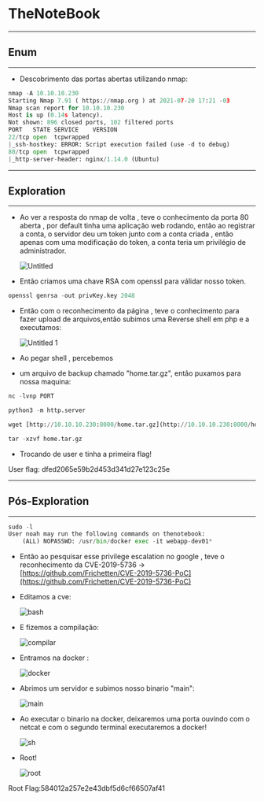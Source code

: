 # TheNoteBook

---

## Enum

---

- Descobrimento das portas abertas utilizando nmap:

```python
nmap -A 10.10.10.230
Starting Nmap 7.91 ( https://nmap.org ) at 2021-07-20 17:21 -03
Nmap scan report for 10.10.10.230
Host is up (0.14s latency).
Not shown: 896 closed ports, 102 filtered ports
PORT   STATE SERVICE    VERSION
22/tcp open  tcpwrapped
|_ssh-hostkey: ERROR: Script execution failed (use -d to debug)
80/tcp open  tcpwrapped
|_http-server-header: nginx/1.14.0 (Ubuntu)
```

---

## Exploration

---

- Ao ver a resposta do nmap de volta , teve o conhecimento da porta 80 aberta , por default tinha uma aplicação web rodando, então ao registrar a conta, o servidor deu um token junto com a conta criada , então apenas com uma modificação do token, a conta teria um privilégio de administrador.

    ![Untitled](https://user-images.githubusercontent.com/69881757/126536909-bfb6c7f7-bcff-4042-89d3-880eaa93aa68.png)


- Então criamos uma chave RSA com openssl para válidar nosso token.

```python
openssl genrsa -out privKey.key 2048
```

- Então com o reconhecimento da página , teve o conhecimento para fazer upload de arquivos,então subimos uma Reverse shell em php e a executamos:

    ![Untitled 1](https://user-images.githubusercontent.com/69881757/126536934-cace4634-eda4-4bfd-a3a8-24f1030862e8.png)


- Ao pegar shell , percebemos 
- um arquivo de backup chamado "home.tar.gz", então puxamos para nossa maquina:

```python
nc -lvnp PORT
```

```python
python3 -m http.server
```

```python
wget [http://10.10.10.230:8000/home.tar.gz](http://10.10.10.230:8000/home.tar.gz) 
```

```python
tar -xzvf home.tar.gz
```

- Trocando de user e tinha a primeira flag!

User flag: dfed2065e59b2d453d341d27e123c25e

---

## Pós-Exploration

---

```python
sudo -l
User noah may run the following commands on thenotebook:
    (ALL) NOPASSWD: /usr/bin/docker exec -it webapp-dev01*
```

- Então ao pesquisar esse privilege escalation no google , teve o reconhecimento da CVE-2019-5736 → [https://github.com/Frichetten/CVE-2019-5736-PoC](https://github.com/Frichetten/CVE-2019-5736-PoC)
- Editamos a cve:

    ![bash](https://user-images.githubusercontent.com/69881757/126537014-3e26612d-ff72-4f36-a56c-520603dabd56.png)


- E fizemos a compilação:

    ![compilar](https://user-images.githubusercontent.com/69881757/126537046-dd2d5788-516e-48bb-9e16-d9b79fe0819f.png)


- Entramos na docker :

    ![docker](https://user-images.githubusercontent.com/69881757/126537073-bbe06e2c-c79e-4f97-a4e3-7105fddd06a2.png)


- Abrimos um servidor e subimos nosso binario "main":

    ![main](https://user-images.githubusercontent.com/69881757/126537106-d58ca738-bd1b-4674-8471-bec1f2d679d8.png)


- Ao executar o binario na docker, deixaremos uma porta ouvindo com o netcat e com o segundo terminal executaremos a docker!

    ![sh](https://user-images.githubusercontent.com/69881757/126537133-c0144dba-081d-430f-a37f-5205019a1fc4.png)


- Root!

    ![root](https://user-images.githubusercontent.com/69881757/126537153-4e2349ef-7929-47eb-9aa2-1ca1b797c6b5.png)


Root Flag:584012a257e2e43dbf5d6cf66507af41
